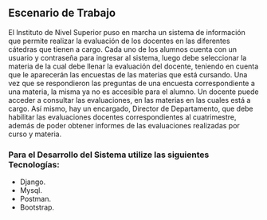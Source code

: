 ## Escenario de Trabajo ##
El Instituto de Nivel Superior puso en marcha un sistema de información que permite realizar la evaluación de los docentes en las diferentes cátedras que tienen a cargo. 
Cada uno de los alumnos cuenta con un usuario y contraseña para ingresar al sistema, luego debe seleccionar la materia de la cual debe llenar la evaluación del docente, teniendo en cuenta 
que le aparecerán las encuestas de las materias que está cursando. Una vez que se respondieron las preguntas de una encuesta correspondiente a una materia, la misma ya no es accesible para el alumno.
Un docente puede acceder a consultar las evaluaciones, en las materias en las cuales está a cargo. Así mismo, hay un encargado, Director de Departamento, que debe habilitar las evaluaciones 
docentes correspondientes al cuatrimestre, además de poder obtener informes de las evaluaciones realizadas por curso y materia.

### Para el Desarrollo del Sistema utilize las siguientes Tecnologías:

- Django.
- Mysql.
- Postman.
- Bootstrap.
